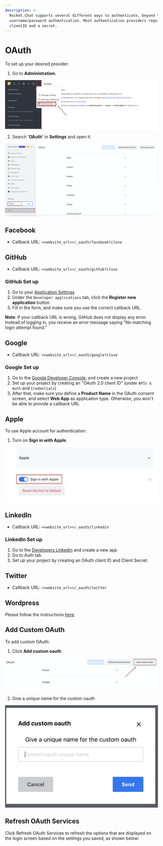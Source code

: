 ```yaml
---
description: >-
  Rocket.Chat supports several different ways to authenticate, beyond the basic
  username/password authentication. Most authentication providers require a
  clientID and a secret.
---
```


# OAuth

To set up your desired provider:

1. Go to **Administration.**

![](../../../../.gitbook/assets/image%20%2830%29.png)

2. Search '**OAuth'** in **Settings** and open it.

![](../../../../.gitbook/assets/image%20%28153%29.png)

## Facebook

* Callback URL: `<<website_url>>/_oauth/facebook?close`

## GitHub

* Callback URL: `<<website_url>>/_oauth/github?close`

### GitHub Set up

1. Go to your [Application Settings](https://github.com/settings/applications)
2. Under the `Developer applications` tab, click the **Register new application** button
3. Fill in the form, and make sure you use the correct callback URL.

**Note**: If your callback URL is wrong, GitHub does not display any error. Instead of logging in, you receive an error message saying "No matching login attempt found."

## Google

* Callback URL: `<<website_url>>/_oauth/google?close`

### Google Set up

1. Go to the [Google Developer Console](https://console.developers.google.com), and create a new project
2. Set up your project by creating an "OAuth 2.0 client ID" \(under `APIs & Auth` and `Credentials`\)
3. After that, make sure you define a **Product Name** in the OAuth consent screen, and select **Web App** as application type. Otherwise, you won't be able to provide a callback URL

## Apple

To use Apple account for authentication:

1. Turn on **Sign in with Apple**.

![](../../../../.gitbook/assets/image%20%28152%29.png)

## LinkedIn

* Callback URL: `<<website_url>>/_oauth/linkedin`

### LinkedIn Set up

1. Go to the [Developers Linkedin](https://www.linkedin.com/developers/) and create a new app
2. Go to Auth tab.
3. Set up your project by creating an OAuth client ID and Client Secret.

## Twitter

* Callback URL: `<<website_url>>/_oauth/twitter`

## Wordpress

Please follow the instructions [here](https://docs.rocket.chat/guides/administrator-guides/authentication/oauth/wordpress).

## Add Custom OAuth

To add custom OAuth:

1. Click **Add custom oauth**

![](../../../../.gitbook/assets/image%20%28151%29.png)

2.  Give a unique name for the custom oauth

![](../../../../.gitbook/assets/image%20%28150%29.png)

## Refresh OAuth Services

Click Refresh OAuth Services to refresh the options that are displayed on the login screen based on the settings you saved, as shown below:



